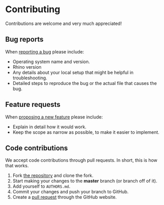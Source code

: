 # Contributing

Contributions are welcome and very much appreciated!

## Bug reports

When [reporting a bug](https://github.com/fstwn/COCKATOO/issues) please include:

* Operating system name and version.
* Rhino version
* Any details about your local setup that might be helpful in troubleshooting.
* Detailed steps to reproduce the bug or the actual file that causes the bug.

## Feature requests

When [proposing a new feature](https://github.com/fstwn/COCKATOO/issues) please include:

* Explain in detail how it would work.
* Keep the scope as narrow as possible, to make it easier to implement.

## Code contributions

We accept code contributions through pull requests.
In short, this is how that works.

1. Fork [the repository](https://github.com/fstwn/COCKATOO/) and clone the fork.
2. Start making your changes to the **master** branch (or branch off of it).
3. Add yourself to `AUTHORS.md`.
4. Commit your changes and push your branch to GitHub.
5. Create a [pull request](https://help.github.com/articles/about-pull-requests/) through the GitHub website.
